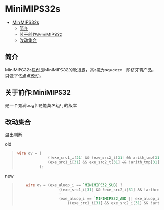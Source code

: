 # MiniMIPS32s


<!-- TOC -->

- [MiniMIPS32s](#minimips32s)
  - [简介](#简介)
  - [关于前作:MiniMIPS32](#关于前作minimips32)
  - [改动集合](#改动集合)

<!-- /TOC -->

## 简介
MiniMIPS32s显然是MiniMIPS32的改进版，其s意为squeeze，即挤牙膏产品，只做了亿点点改动。  
## 关于前作:MiniMIPS32
是一个充满bug但是能莫名运行的版本

## 改动集合
溢出判断  
  
old
> ```verilog
> wire ov = (
>               (!exe_src1_i[31] && !exe_src2_t[31] && arith_tmp[31]) || 
>               (exe_src1_i[31] && exe_src2_t[31] && !arith_tmp[31])
>           );
> ```
new
> ```verilog
>     wire ov = (exe_aluop_i == `MINIMIPS32_SUB) ? 
>                    ((exe_src1_i[31] && !exe_src2_i[31] && !arthres[31])||(!exe_src1_i[31] && exe_src2_i[31] && arthres[31])) 
>                    :
>                    (exe_aluop_i == `MINIMIPS32_ADD || exe_aluop_i == `MINIMIPS32_ADDI) ? 
>                        ((exe_src1_i[31] && exe_src2_i[31] && !arthres[31])||(!exe_src1_i[31] && !exe_src2_i[31] && arthres[31])) : 0;
> ```

